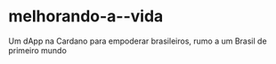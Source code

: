 # melhorando-a--vida
Um dApp na Cardano para empoderar brasileiros, rumo a um Brasil de primeiro mundo
